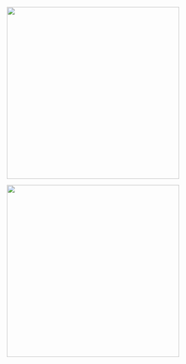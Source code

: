 <p align="center"><a href="https://t.me/MaX_Bots"><img src="https://telegra.ph/file/a53d26e77b9648ede9839.png" width="400"></a></p>
<p align="center">

<p align="center"><a href="https://t.me/MaX_Bots"><img src="https://telegra.ph/file/c4b9968391a08c1b36751.gif" width="400"></a></p>
<p align="center">
